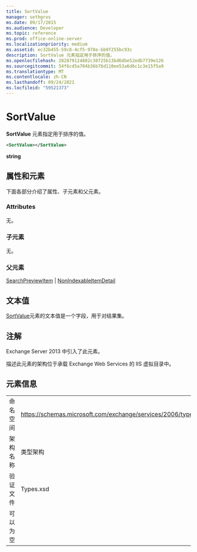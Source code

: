 ```yaml
---
title: SortValue
manager: sethgros
ms.date: 09/17/2015
ms.audience: Developer
ms.topic: reference
ms.prod: office-online-server
ms.localizationpriority: medium
ms.assetid: ec32b455-59c8-4cf5-978e-bb9f255bc93c
description: SortValue 元素指定用于排序的值。
ms.openlocfilehash: 282879124802c30725b13bd6dbe52edb7739e126
ms.sourcegitcommit: 54f6cd5a704b36b76d110ee53a6d6c1c3e15f5a9
ms.translationtype: MT
ms.contentlocale: zh-CN
ms.lasthandoff: 09/24/2021
ms.locfileid: "59521373"
---
```

# <a name="sortvalue"></a>SortValue

**SortValue** 元素指定用于排序的值。 
  
```XML
<SortValue></SortValue>
```

 **string**
## <a name="attributes-and-elements"></a>属性和元素

下面各部分介绍了属性、子元素和父元素。
  
### <a name="attributes"></a>Attributes

无。
  
### <a name="child-elements"></a>子元素

无。
  
### <a name="parent-elements"></a>父元素

[SearchPreviewItem](searchpreviewitem.md)  | [NonIndexableItemDetail](nonindexableitemdetail.md)
  
## <a name="text-value"></a>文本值

[SortValue](sortvalue.md)元素的文本值是一个字段，用于对结果集。 
  
## <a name="remarks"></a>注解

Exchange Server 2013 中引入了此元素。
  
描述此元素的架构位于承载 Exchange Web Services 的 IIS 虚拟目录中。
  
## <a name="element-information"></a>元素信息

|||
|:-----|:-----|
|命名空间  <br/> |https://schemas.microsoft.com/exchange/services/2006/types  <br/> |
|架构名称  <br/> |类型架构  <br/> |
|验证文件  <br/> |Types.xsd  <br/> |
|可以为空  <br/> ||
   

